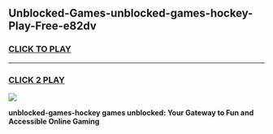 
## Unblocked-Games-unblocked-games-hockey-Play-Free-e82dv
<h3>
<a href="https://premium76.site?title=unblocked-games-hockey&ref=19M">CLICK TO PLAY</a></h3>
<hr>

<h3>
<a href="https://premium76.site?title=unblocked-games-hockey&ref=19M">CLICK 2 PLAY</a>
  
</h3>

<a href="https://premium76.site?title=unblocked-games-hockey&ref=19M"><img src="https://clearcache.store/games.png"></a>


**unblocked-games-hockey games unblocked: Your Gateway to Fun and Accessible Online Gaming**
